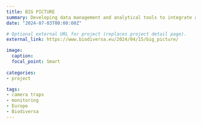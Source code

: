 ```yaml
---
title: BIG PICTURE
summary: Developing data management and analytical tools to integrate and advance professional and citizen science camera-trapping initiatives across Europe.
date: "2024-07-03T00:00:00Z"

# Optional external URL for project (replaces project detail page).
external_link: https://www.biodiversa.eu/2024/04/15/big_picture/

image:
  caption: 
  focal_point: Smart
  
categories:
- project

tags:
- camera traps
- monitoring
- Europe
- Biodiversa
---
```


